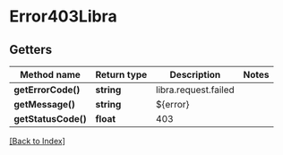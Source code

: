 # Error403Libra

## Getters

Method name | Return type | Description | Notes
------------ | ------------- | ------------- | -------------
**getErrorCode()** | **string** | libra.request.failed |
**getMessage()** | **string** | ${error} |
**getStatusCode()** | **float** | 403 |

[[Back to Index]](../index.md)
